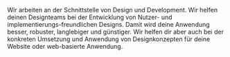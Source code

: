 Wir arbeiten an der Schnittstelle von Design und Development. Wir helfen deinen Designteams bei der Entwicklung von Nutzer- und implementierungs-freundlichen Designs. Damit wird deine Anwendung besser, robuster, langlebiger und günstiger. Wir helfen dir aber auch bei der konkreten Umsetzung und Anwendung von Designkonzepten für deine Website oder web-basierte Anwendung.
